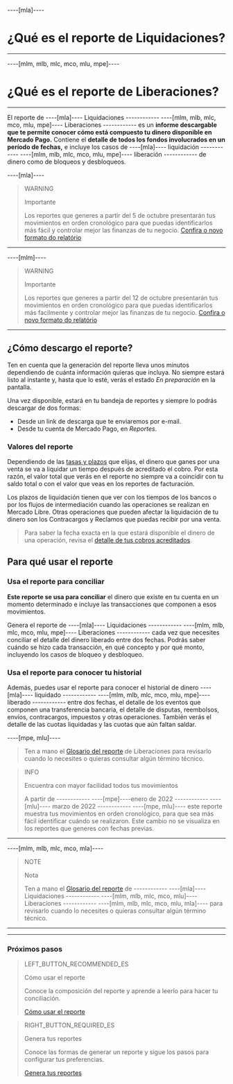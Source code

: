 ----[mla]----
# ¿Qué es el reporte de Liquidaciones?
------------

----[mlm, mlb, mlc, mco, mlu, mpe]----
# ¿Qué es el reporte de Liberaciones?
------------


El reporte de ----[mla]---- Liquidaciones ------------ ----[mlm, mlb, mlc, mco, mlu, mpe]---- Liberaciones ------------ es un **informe descargable que te permite conocer cómo está compuesto tu dinero disponible en Mercado Pago.** Contiene el **detalle de todos los fondos involucrados en un período de fechas,** e incluye los casos de ----[mla]---- liquidación ------------ ----[mlm, mlb, mlc, mco, mlu, mpe]---- liberación ------------ de dinero como de bloqueos y desbloqueos.

----[mla]----
> WARNING
>
> Importante
>
> Los reportes que generes a partir del 5 de octubre presentarán tus movimientos en orden cronológico para que puedas identificarlos más fácil y controlar mejor las finanzas de tu negocio. [Confira o novo formato do relatório](https://bit.ly/3JzFPEG)
------------
----[mlm]----
> WARNING
>
> Importante
>
> Los reportes que generes a partir del 12 de octubre presentarán tus movimientos en orden cronológico para que puedas identificarlos más facilmente y controlar mejor las finanzas de tu negocio. [Confira o novo formato do relatório](https://bit.ly/3QiCD2f)
------------

## ¿Cómo descargo el reporte?

Ten en cuenta que la generación del reporte lleva unos minutos dependiendo de cuánta información quieras que incluya. No siempre estará listo al instante y, hasta que lo esté, verás el estado *En preparación* en la pantalla.

Una vez disponible, estará en tu bandeja de reportes y siempre lo podrás descargar de dos formas:

* Desde un link de descarga que te enviaremos por e-mail.
* Desde tu cuenta de Mercado Pago, en *Reportes*. 

### Valores del reporte

Dependiendo de las [tasas y plazos](https://www.mercadopago[FAKER][URL][DOMAIN]/settings/release-options) que elijas, el dinero que ganes por una venta se va a liquidar un tiempo después de acreditado el cobro. Por esta razón, el valor total que verás en el reporte no siempre va a coincidir con tu saldo total o con el valor que veas en los reportes de facturación.

Los plazos de liquidación tienen que ver con los tiempos de los bancos o por los flujos de intermediación cuando las operaciones se realizan en Mercado Libre. Otras operaciones que pueden afectar la liquidación de tu dinero son los Contracargos y Reclamos que puedas recibir por una venta.


> Para saber la fecha exacta en la que estará disponible el dinero de una operación, revisa el [detalle de tus cobros acreditados](https://www.mercadopago[FAKER][URL][DOMAIN]/activities/balance).


## Para qué usar el reporte

### Usa el reporte para conciliar

**Este reporte se usa para conciliar** el dinero que existe en tu cuenta en un momento determinado e incluye las transacciones que componen a esos movimientos. 

Genera el reporte de ----[mla]---- Liquidaciones ------------ ----[mlm, mlb, mlc, mco, mlu, mpe]---- Liberaciones ------------ cada vez que necesites conciliar el detalle del dinero liberado entre dos fechas. Podrás saber cuándo se hizo cada transacción, en qué concepto y por qué monto, incluyendo los casos de bloqueo y desbloqueo. 


### Usa el reporte para conocer tu historial

Además, puedes usar el reporte para conocer el historial de dinero ----[mla]---- liquidado ------------ ----[mlm, mlb, mlc, mco, mlu, mpe]---- liberado ------------ entre dos fechas, el detalle de los eventos que componen una transferencia bancaria, el detalle de disputas, reembolsos, envíos, contracargos, impuestos y otras operaciones. También verás el detalle de las cuotas liquidadas y las cuotas que aún faltan saldar.

----[mpe, mlu]----
> Ten a mano el [Glosario del reporte](https://www.mercadopago[FAKER][URL][DOMAIN]/developers/es/guides/additional-content/reports/released-money/glossary) de  Liberaciones para revisarlo cuando lo necesites o quieras consultar algún término técnico.

> INFO
>
> Encuentra con mayor facilidad todos tus movimientos
>
> A partir de ------------ ----[mpe]----enero de 2022 ------------  ----[mlu]---- marzo de 2022 ------------ ----[mpe, mlu]---- este reporte muestra tus movimientos en orden cronológico, para que sea más fácil identificar cuándo se realizaron. Este cambio no se visualiza en los reportes que generes con fechas previas.
------------
----[mlm, mlb, mlc, mco, mla]----
> NOTE
>
> Nota
>
> Ten a mano el [Glosario del reporte](https://www.mercadopago[FAKER][URL][DOMAIN]/developers/es/guides/additional-content/reports/released-money/glossary) de ------------ ----[mla]---- Liquidaciones ------------ ----[mlm, mlb, mlc, mco, mlu]---- Liberaciones ------------ ----[mlm, mlb, mlc, mco, mlu, mla]---- para revisarlo cuando lo necesites o quieras consultar algún término técnico.
------------
<hr/>

### Próximos pasos

> LEFT_BUTTON_RECOMMENDED_ES
>
> Cómo usar el reporte
>
> Conoce la composición del reporte y aprende a leerlo para hacer tu conciliación.
>
> [Cómo usar el reporte](https://www.mercadopago[FAKER][URL][DOMAIN]/developers/es/guides/additional-content/reports/released-money/how-to-use)

> RIGHT_BUTTON_REQUIRED_ES
>
> Genera tus reportes
>
> Conoce las formas de generar un reporte y sigue los pasos para configurar tus preferencias.
>
> [Genera tus reportes](https://www.mercadopago[FAKER][URL][DOMAIN]/developers/es/guides/additional-content/reports/released-money/generate)
